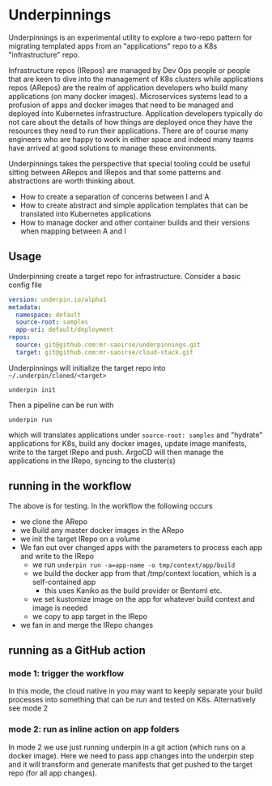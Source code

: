 # Underpinnings

Underpinnings is an experimental utility to explore a two-repo pattern for migrating templated apps from an "applications" repo to a K8s "infrastructure" repo.

Infrastructure repos (IRepos) are managed by Dev Ops people or people that are keen to dive into the management of K8s clusters while applications repos (ARepos) are the realm of application developers who build many applications (on many docker images).
Microservices systems lead to a profusion of apps and docker images that need to be managed and deployed into Kubernetes infrastructure. Application developers typically do not care about the details of how things are deployed once they have the resources they need to run their applications.
There are of course many engineers who are happy to work in either space and indeed many teams have arrived at good solutions to manage these environments.


Underpinnings takes the perspective that special tooling could be useful sitting between ARepos and IRepos and that some patterns and abstractions are worth thinking about. 
- How to create a separation of concerns between I and A
- How to create abstract and simple application templates that can be translated into Kubernetes applications
- How to manage docker and other container builds and their versions when mapping between A and I

## Usage

Underpinning create a target repo for infrastructure. Consider a basic config file

```yaml
version: underpin.io/alpha1
metadata:
  namespace: default
  source-root: samples
  app-uri: default/deployment
repos:
  source: git@github.com:mr-saoirse/underpinnings.git
  target: git@github.com:mr-saoirse/cloud-stack.git

```

Underpinnings will initialize the target repo into `~/.underpin/cloned/<target>`

```
underpin init
```

Then a pipeline can be run with

```
underpin run
```

which will translates applications under  `source-root: samples` and "hydrate" applications for K8s, build any docker images, update image manifests, write to the target IRepo and push. ArgoCD will then manage the applications in the IRepo, syncing to the cluster(s)


## running in the workflow

The above is for testing. In the workflow the following occurs
- we clone the ARepo
- we Build any master docker images in the ARepo
- we init the target IRepo on a volume 
- We fan out over changed apps with the parameters to process each app and write to the IRepo
  - we run `underpin run -a=app-name -o tmp/context/app/build`
  - we build the docker app from that /tmp/context location, which is a self-contained app  
     - this uses Kaniko as the build provider or Bentoml etc.
  - we set kustomize image on the app for whatever build context and image is needed
  - we copy to app target in the IRepo
- we fan in and merge the IRepo changes

## running as a GitHub action
### mode 1: trigger the workflow
In this mode, the cloud native in you may want to keeply separate your build processes into something that can be run and tested on K8s. Alternatively see mode 2
### mode 2: run as inline action on app folders
In mode 2 we use just running underpin in a git action (which runs on a docker image). Here we need to pass app changes into the underpin step and it will transform and generate manifests that get pushed to the target repo (for all app changes). 
